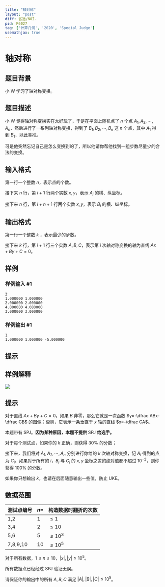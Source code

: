 ```yaml
---
title: "轴对称"
layout: "post"
diff: 省选/NOI-
pid: P6027
tag: ['计算几何', '2020', 'Special Judge']
usemathjax: true
---
```


# 轴对称
## 题目背景

小 W 学习了轴对称变换。
## 题目描述

小 W 觉得轴对称变换实在太好玩了，于是在平面上随机点了 $n$ 个点 $A_1,A_2,\cdots,A_n$，然后进行了一系列轴对称变换，得到了 $B_1,B_2,\cdots,B_n$ 这 $n$ 个点，其中 $A_1$ 得到 $B_1$，以此类推。

可是他突然忘记自己是怎么变换到的了，所以他请你帮他找到一组步数尽量少的合法的变换。
## 输入格式

第一行一个整数 $n$，表示点的个数。

接下来 $n$ 行，第 $i+1$ 行两个实数 $x,y$，表示 $A_i$ 的横、纵坐标。

接下来 $n$ 行，第 $i+n+1$ 行两个实数 $x,y$，表示 $B_i$ 的横、纵坐标。
## 输出格式

第一行一个整数 $k$ ，表示最少的步数。

接下来 $k$ 行，第 $i+1$ 行三个实数 $A,B,C$，表示第 $i$ 次轴对称变换的轴为直线 $Ax+By+C=0$。
## 样例

### 样例输入 #1
```
2
1.000000 1.000000
2.000000 2.000000
4.000000 4.000000
3.000000 3.000000

```
### 样例输出 #1
```
1
1.000000 1.000000 -5.000000
```
## 提示

## 样例解释
![](https://cdn.luogu.com.cn/upload/image_hosting/8msdygxi.png)
## 提示
对于直线 $Ax+By+C=0$，如果 $B$ 非零，那么它就是一次函数 $y=-\dfrac ABx-\dfrac CB$ 的图像；否则，它表示一条垂直于 $x$ 轴的直线 $x=-\dfrac CA$。

本题带有 $\text{SPJ}$。**因为某种原因，本题不提供** $\text{SPJ}$ **给选手。**

对于每个测试点，如果你的 $k$ 正确，则获得 $30\%$ 的分数；

接下来，我们将对 $A_1,A_2,\cdots,A_n$ 分别进行你给的 $k$ 次轴对称变换，记 $A_i$ 得到的点为 $C_i$。如果对于所有的 $i$，$B_i$ 与 $C_i$ 的 $x,y$ 坐标之差的绝对值都不超过 $10^{-2}$，则你获得 $100\%$ 的分数。

如果你只想输出 $k$，也请在后面随意输出一些值，防止 $\text{UKE}$。
## 数据范围

| 测试点编号 | $n=$ | 构造数据时翻折的次数 |
| ---------- | ---- | -------------------- |
| 1,2        | $1$  | $\le1$               |
| 3,4        | $2$  | $\le10$              |
| 5,6        | $5$  | $\le10^3$            |
| 7,8,9,10   | $10$ | $\le10^5$            |

对于所有数据，$1\le n\le10$，$|x|,|y|\le 10^5$。

所有数据点已经经过 $\text{SPJ}$ 验证无误。 

请保证你的输出中的所有 $A,B,C$ 满足 $|A|,|B|,|C|\le 10^5$。
